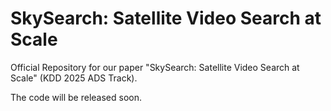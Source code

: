 # SkySearch: Satellite Video Search at Scale

Official Repository for our paper "SkySearch: Satellite Video Search at Scale" (KDD 2025 ADS Track).

The code will be released soon. 

